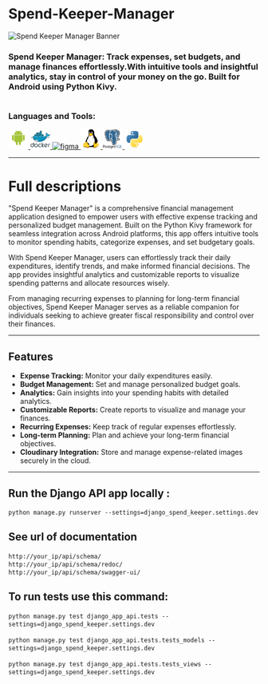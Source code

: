 # Spend-Keeper-Manager

![Spend Keeper Manager Banner](https://iili.io/dIy0Ft4.png)

### Spend Keeper Manager: Track expenses, set budgets, and manage finances effortlessly.With intuitive tools and insightful analytics, stay in control of your money on the go. Built for Android using Python Kivy.

#
<h3 align="left">Languages and Tools:</h3>
<p align="left"> <a href="https://developer.android.com" target="_blank" rel="noreferrer"> <img src="https://raw.githubusercontent.com/devicons/devicon/master/icons/android/android-original-wordmark.svg" alt="android" width="40" height="40"/> </a> <a href="https://www.docker.com/" target="_blank" rel="noreferrer"> <img src="https://raw.githubusercontent.com/devicons/devicon/master/icons/docker/docker-original-wordmark.svg" alt="docker" width="40" height="40"/> </a> <a href="https://www.figma.com/" target="_blank" rel="noreferrer"> <img src="https://www.vectorlogo.zone/logos/figma/figma-icon.svg" alt="figma" width="40" height="40"/> </a> <a href="https://www.linux.org/" target="_blank" rel="noreferrer"> <img src="https://raw.githubusercontent.com/devicons/devicon/master/icons/linux/linux-original.svg" alt="linux" width="40" height="40"/> </a> <a href="https://www.postgresql.org" target="_blank" rel="noreferrer"> <img src="https://raw.githubusercontent.com/devicons/devicon/master/icons/postgresql/postgresql-original-wordmark.svg" alt="postgresql" width="40" height="40"/> </a> <a href="https://www.python.org" target="_blank" rel="noreferrer"> <img src="https://raw.githubusercontent.com/devicons/devicon/master/icons/python/python-original.svg" alt="python" width="40" height="40"/> </a> </p>

---

# Full descriptions
"Spend Keeper Manager" is a comprehensive financial management application designed to empower users with effective expense tracking and personalized budget management. 
Built on the Python Kivy framework for seamless integration across Android platforms, this app offers intuitive tools to monitor spending habits, categorize expenses, and set budgetary goals.

With Spend Keeper Manager, users can effortlessly track their daily expenditures, identify trends, and make informed financial decisions. 
The app provides insightful analytics and customizable reports to visualize spending patterns and allocate resources wisely.

From managing recurring expenses to planning for long-term financial objectives, Spend Keeper Manager serves as a reliable companion for individuals seeking to achieve greater fiscal responsibility and control over their finances.


---

## Features

- **Expense Tracking:** Monitor your daily expenditures easily.
- **Budget Management:** Set and manage personalized budget goals.
- **Analytics:** Gain insights into your spending habits with detailed analytics.
- **Customizable Reports:** Create reports to visualize and manage your finances.
- **Recurring Expenses:** Keep track of regular expenses effortlessly.
- **Long-term Planning:** Plan and achieve your long-term financial objectives.
- **Cloudinary Integration:** Store and manage expense-related images securely in the cloud.

---

## Run the Django API app locally :
~~~
python manage.py runserver --settings=django_spend_keeper.settings.dev 
~~~

## See url of documentation

~~~
http://your_ip/api/schema/
http://your_ip/api/schema/redoc/
http://your_ip/api/schema/swagger-ui/
~~~


## To run tests use this command:
~~~
python manage.py test django_app_api.tests --settings=django_spend_keeper.settings.dev
 
python manage.py test django_app_api.tests.tests_models --settings=django_spend_keeper.settings.dev

python manage.py test django_app_api.tests.tests_views --settings=django_spend_keeper.settings.dev 
~~~